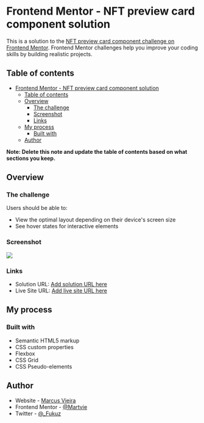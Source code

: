 # Frontend Mentor - NFT preview card component solution

This is a solution to the [NFT preview card component challenge on Frontend Mentor](https://www.frontendmentor.io/challenges/nft-preview-card-component-SbdUL_w0U). Frontend Mentor challenges help you improve your coding skills by building realistic projects. 

## Table of contents

- [Frontend Mentor - NFT preview card component solution](#frontend-mentor---nft-preview-card-component-solution)
  - [Table of contents](#table-of-contents)
  - [Overview](#overview)
    - [The challenge](#the-challenge)
    - [Screenshot](#screenshot)
    - [Links](#links)
  - [My process](#my-process)
    - [Built with](#built-with)
  - [Author](#author)

**Note: Delete this note and update the table of contents based on what sections you keep.**

## Overview

### The challenge

Users should be able to:

- View the optimal layout depending on their device's screen size
- See hover states for interactive elements

### Screenshot

![](../src/screenshot.jpg)

### Links

- Solution URL: [Add solution URL here](https://your-solution-url.com)
- Live Site URL: [Add live site URL here](https://martvie.github.io/NFT-preview-card-component-challenge-hub/)

## My process

### Built with

- Semantic HTML5 markup
- CSS custom properties
- Flexbox
- CSS Grid
- CSS Pseudo-elements

## Author

- Website - <a href="https://github.com/Martvie" target="_blank"> Marcus Vieira </a>
- Frontend Mentor - <a href="https://www.frontendmentor.io/profile/Martvie" target="_blank"> @Martvie </a>
- Twitter - <a href="https://twitter.com/_Fukuz" target="_blank"> @_Fukuz </a>